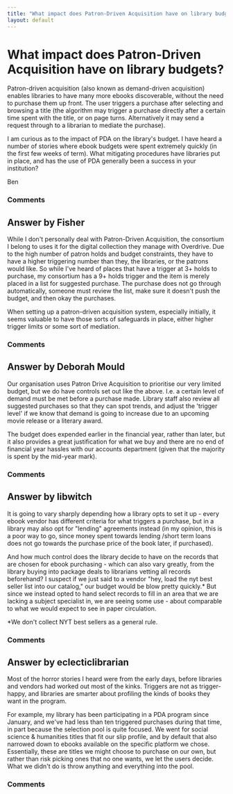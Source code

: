 ```yaml
---
title: "What impact does Patron-Driven Acquisition have on library budgets?"
layout: default
---
```

What impact does Patron-Driven Acquisition have on library budgets?
=====================
Patron-driven acquisition (also known as demand-driven acquisition)
enables libraries to have many more ebooks discoverable, without the
need to purchase them up front. The user triggers a purchase after
selecting and browsing a title (the algorithm may trigger a purchase
directly after a certain time spent with the title, or on page turns.
Alternatively it may send a request through to a librarian to mediate
the purchase).

I am curious as to the impact of PDA on the library's budget. I have
heard a number of stories where ebook budgets were spent extremely
quickly (in the first few weeks of term). What mitigating procedures
have libraries put in place, and has the use of PDA generally been a
success in your institution?

Ben

### Comments ###


Answer by Fisher
----------------
While I don't personally deal with Patron-Driven Acquisition, the
consortium I belong to uses it for the digital collection they manage
with Overdrive. Due to the high number of patron holds and budget
constraints, they have to have a higher triggering number than they, the
libraries, or the patrons would like. So while I've heard of places that
have a trigger at 3+ holds to purchase, my consortium has a 9+ holds
trigger and the item is merely placed in a list for suggested purchase.
The purchase does not go through automatically, someone must review the
list, make sure it doesn't push the budget, and then okay the purchases.

When setting up a patron-driven acquisition system, especially
initially, it seems valuable to have those sorts of safeguards in place,
either higher trigger limits or some sort of mediation.

### Comments ###

Answer by Deborah Mould
----------------
Our organisation uses Patron Drive Acquisition to prioritise our very
limited budget, but we do have controls set out like the above. I.e. a
certain level of demand must be met before a purchase made. Library
staff also review all suggested purchases so that they can spot trends,
and adjust the 'trigger level' if we know that demand is going to
increase due to an upcoming movie release or a literary award.

The budget does expended earlier in the financial year, rather than
later, but it also provides a great justification for what we buy and
there are no end of financial year hassles with our accounts department
(given that the majority is spent by the mid-year mark).

### Comments ###

Answer by libwitch
----------------
It is going to vary sharply depending how a library opts to set it up -
every ebook vendor has different criteria for what triggers a purchase,
but in a library may also opt for "lending" agreements instead (in my
opinion, this is a poor way to go, since money spent towards lending
/short term loans does not go towards the purchase price of the book
later, if purchased).

And how much control does the library decide to have on the records that
are chosen for ebook purchasing - which can also vary greatly, from the
library buying into package deals to librarians vetting all records
beforehand? I suspect if we just said to a vendor "hey, load the nyt
best seller list into our catalog," our budget would be blow pretty
quickly.\* But since we instead opted to hand select records to fill in
an area that we are lacking a subject specialist in, we are seeing some
use - about comparable to what we would expect to see in paper
circulation.

\*We don't collect NYT best sellers as a general rule.

### Comments ###

Answer by eclecticlibrarian
----------------
Most of the horror stories I heard were from the early days, before
libraries and vendors had worked out most of the kinks. Triggers are not
as trigger-happy, and libraries are smarter about profiling the kinds of
books they want in the program.

For example, my library has been participating in a PDA program since
January, and we've had less than ten triggered purchases during that
time, in part because the selection pool is quite focused. We went for
social science & humanities titles that fit our slip profile, and by
default that also narrowed down to ebooks available on the specific
platform we chose. Essentially, these are titles we might choose to
purchase on our own, but rather than risk picking ones that no one
wants, we let the users decide. What we didn't do is throw anything and
everything into the pool.

### Comments ###


